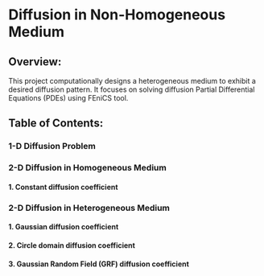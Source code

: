 # Diffusion in Non-Homogeneous Medium
## Overview:
This project computationally designs a heterogeneous medium to exhibit a desired diffusion pattern. It focuses on solving diffusion Partial Differential Equations (PDEs) using FEniCS tool.
## Table of Contents:
### 1-D Diffusion Problem
### 2-D Diffusion in Homogeneous Medium
#### 1. Constant diffusion coefficient
### 2-D Diffusion in Heterogeneous Medium
#### 1. Gaussian diffusion coefficient
#### 2. Circle domain diffusion coefficient
#### 3. Gaussian Random Field (GRF) diffusion coefficient
